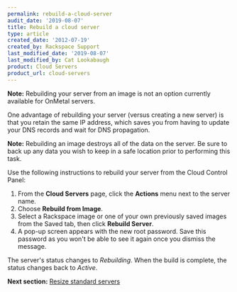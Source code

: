```yaml
---
permalink: rebuild-a-cloud-server
audit_date: '2019-08-07'
title: Rebuild a cloud server
type: article
created_date: '2012-07-19'
created_by: Rackspace Support
last_modified_date: '2019-08-07'
last_modified_by: Cat Lookabaugh
product: Cloud Servers
product_url: cloud-servers
---
```


**Note:** Rebuilding your server from an image is not an option
currently available for OnMetal servers.

One advantage of rebuilding your server (versus creating a new server)
is that you retain the same IP address, which saves you from having to
update your DNS records and wait for DNS propagation.

**Note:** Rebuilding an image destroys all of the data on the server. Be
sure to back up any data you wish to keep in a safe location prior to
performing this task.

Use the following instructions to rebuild your server from the Cloud Control
Panel:

1.  From the **Cloud Servers** page, click the **Actions** menu next to the
    server name.
2.  Choose **Rebuild from Image**.
3.  Select a Rackspace image or one of your own previously saved images
    from the Saved tab, then click **Rebuild Server**.
4.  A pop-up screen appears with the new root password. Save this
    password as you won't be able to see it again once you dismiss
    the message.

The server's status changes to *Rebuilding*. When the build is complete,
the status changes back to *Active*.

**Next section:** [Resize standard servers](/support/how-to/managing-your-server-resizing-standard-and-general-purpose-servers)
